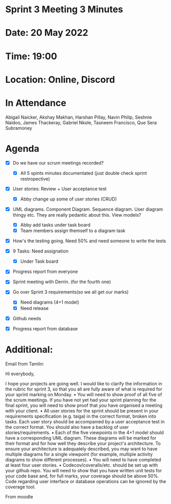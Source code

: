 # Sprint 3 Meeting 3 Minutes

# Date: 20 May 2022
# Time: 19:00
# Location: Online, Discord

# In Attendance
Abigail Naicker, Akshay Makhan, Harshan Pillay, Navin Philip, Seshnie Naidoo, James Thackeray, Gabriel Nkole, Tasneem Francisco, Que Sera Subramoney

# Agenda

- [x] Do we have our scrum meetings recorded?
     - [x] All 5 spints minutes documentated (just double check sprint restropective) 

- [x] User stories: Review + User acceptance test
    - [x] Abby change up some of user stories (CRUD) 

- [x] UML diagrams. Component Diagram. Sequence diagram. User diagram thingy etc. They are really pedantic about this. View models?
    - [x] Abby add tasks under task board
    - [x] Team members assign themself to a diagram task   

- [x] How's the testing going. Need 50% and need someone to write the tests

- [x] 9 Tasks: Need assignation
    - [x] Under Task board 

- [x] Progress report from everyone

- [x] Sprint meeting with Derrin. (for the fourth one)

- [x] Go over Sprint 3 requirements(so we all get our marks)
     - [x] Need diagrams (4+1 model) 
     - [x] Need release 

- [x] Github needs

- [x] Progress report from database


# Additional:

Email from Tamlin:

Hi everybody,

I hope your projects are going well. I would like to clarify the information in the rubric for sprint 3, so that you all are fully aware of what is required for your sprint marking on Monday.
• You will need to show proof of all five of the scrum meetings. If you have not yet had your sprint planning for the final sprint, you will need to show proof that you have organised a meeting with your client.
• All user stories for the sprint should be present in your requirements specification (e.g. taiga) in the correct format, broken into tasks. Each user story should be accompanied by a user acceptance test in the correct format. You should also have a backlog of user stories/requirements.
• Each of the five viewpoints in the 4+1 model should have a corresponding UML diagram. These diagrams will be marked for their format and for how well they describe your project's architecture. To ensure your architecture is adequately described, you may want to have multiple diagrams for a single viewpoint (for example, multiple activity diagrams to show different processes).
• You will need to have completed at least four user stories.
• Codecov/coveralls/etc. should be set up with your github repo. You will need to show that you have written unit tests for your code base and, for full marks, your coverage should be above 50%. Code regarding user interface or database operations can be ignored by the coverage tool.

From moodle
